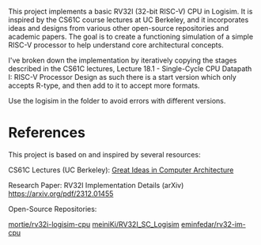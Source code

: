
This project implements a basic RV32I (32-bit RISC-V) CPU in Logisim. 
It is inspired by the CS61C course lectures at UC Berkeley, and it incorporates ideas and designs from 
various other open-source repositories and academic papers. 
The goal is to create a functioning simulation of a simple RISC-V processor to help understand core architectural concepts.

I've broken down the implementation by iteratively copying the stages described in the CS61C lectures, 
Lecture 18.1 - Single-Cycle CPU Datapath I: RISC-V Processor Design as such there is a start version which only accepts R-type, 
and then add to it to accept more formats.

Use the logisim in the folder to avoid errors with different versions.

# References
This project is based on and inspired by several resources:

CS61C Lectures (UC Berkeley): 
[Great Ideas in Computer Architecture](https://www.youtube.com/watch?v=VJ6tuX5bBf4&list=PL0j-r-omG7i0-mnsxN5T4UcVS1Di0isqf&ab_channel=CS61CDepartmental)

Research Paper:
RV32I Implementation Details (arXiv)
https://arxiv.org/pdf/2312.01455

Open-Source Repositories:

[mortie/rv32i-logisim-cpu](https://github.com/mortie/rv32i-logisim-cpu)
[meiniKi/RV32I_SC_Logisim](https://github.com/meiniKi/RV32I_SC_Logisim)
[eminfedar/rv32-im-cpu](https://github.com/eminfedar/rv32-im-cpu)